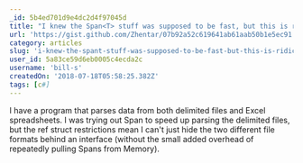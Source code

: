 ```yaml
---
_id: 5b4ed701d9e4dc2d4f97045d
title: "I knew the Span<T> stuff was supposed to be fast, but this is ridiculous!"
url: 'https://gist.github.com/Zhentar/07b92a52c619641ab61aab50b1e5ec91'
category: articles
slug: 'i-knew-the-spant-stuff-was-supposed-to-be-fast-but-this-is-ridiculous'
user_id: 5a83ce59d6eb0005c4ecda2c
username: 'bill-s'
createdOn: '2018-07-18T05:58:25.382Z'
tags: [c#]
---
```


I have a program that parses data from both delimited files and Excel spreadsheets. I was trying out Span to speed up parsing the delimited files, but the ref struct restrictions mean I can't just hide the two different file formats behind an interface (without the small added overhead of repeatedly pulling Spans from Memory).


